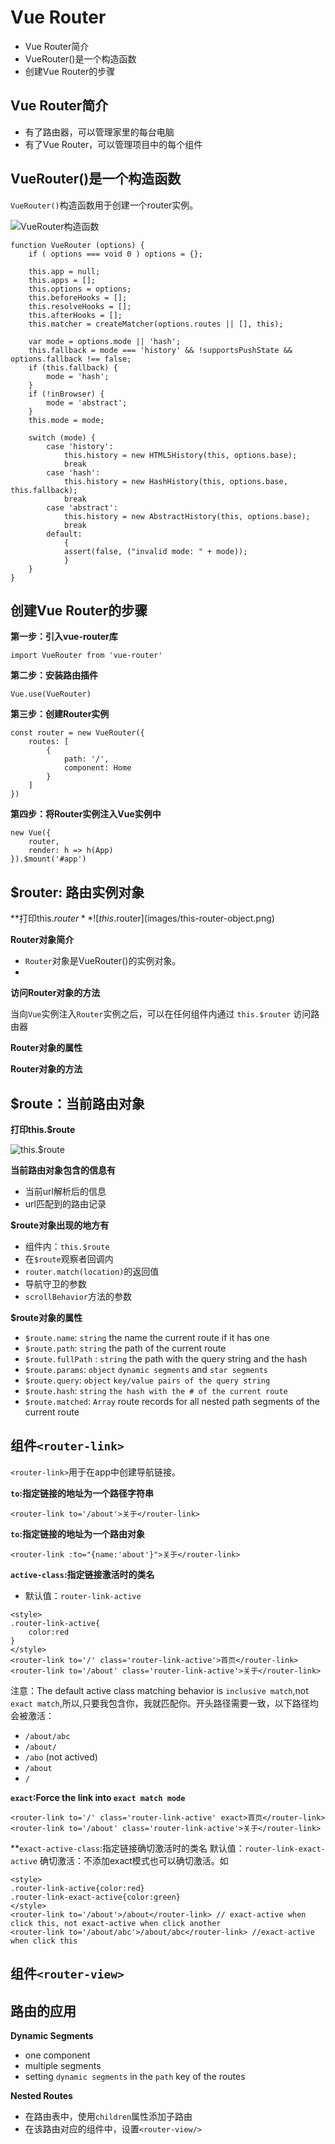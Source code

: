 # Vue Router 
- Vue Router简介
- VueRouter()是一个构造函数
- 创建Vue Router的步骤

## Vue Router简介
- 有了路由器，可以管理家里的每台电脑
- 有了Vue Router，可以管理项目中的每个组件

## VueRouter()是一个构造函数
`VueRouter()`构造函数用于创建一个router实例。

![VueRouter构造函数](images/vuerouter-constructor.png)
```
function VueRouter (options) {
    if ( options === void 0 ) options = {};

    this.app = null;
    this.apps = [];
    this.options = options;
    this.beforeHooks = [];
    this.resolveHooks = [];
    this.afterHooks = [];
    this.matcher = createMatcher(options.routes || [], this);

    var mode = options.mode || 'hash';
    this.fallback = mode === 'history' && !supportsPushState && options.fallback !== false;
    if (this.fallback) {
        mode = 'hash';
    }
    if (!inBrowser) {
        mode = 'abstract';
    }
    this.mode = mode;

    switch (mode) {
        case 'history':
            this.history = new HTML5History(this, options.base);
            break
        case 'hash':
            this.history = new HashHistory(this, options.base, this.fallback);
            break
        case 'abstract':
            this.history = new AbstractHistory(this, options.base);
            break
        default:
            {
            assert(false, ("invalid mode: " + mode));
            }
    }
}
```

## 创建Vue Router的步骤
**第一步：引入vue-router库**
```
import VueRouter from 'vue-router'
```

**第二步：安装路由插件**
```
Vue.use(VueRouter)
```

**第三步：创建Router实例**
```
const router = new VueRouter({
    routes: [
        {
            path: '/',
            component: Home
        }
    ]
})
```
**第四步：将Router实例注入Vue实例中**
```
new Vue({
    router,
    render: h => h(App)
}).$mount('#app')
```

## $router: 路由实例对象

**打印this.$router**
![this.$router](images/this-router-object.png)

**Router对象简介**

- `Router`对象是VueRouter()的实例对象。
- 



**访问Router对象的方法**

当向`Vue`实例注入`Router`实例之后，可以在任何组件内通过 `this.$router` 访问路由器

**Router对象的属性**

**Router对象的方法**


## $route：当前路由对象

**打印this.$route**

![this.$route](images/this-route-object.png)

**当前路由对象包含的信息有**

- 当前url解析后的信息
- url匹配到的路由记录

**$route对象出现的地方有**

- 组件内：`this.$route`
- 在`$route`观察者回调内
- `router.match(location)`的返回值
- 导航守卫的参数
- `scrollBehavior`方法的参数

**$route对象的属性**

- `$route.name`: `string`  the name the current route if it has one
- `$route.path`: `string` the path of the current route
- `$route.fullPath` : `string` the path with the query string and the hash
- `$route.params`: `object` `dynamic segments` and `star segments`
- `$route.query`: `object`  `key/value pairs of the query string`
- `$route.hash`: `string`  `the hash with the # of the current route`
- `$route.matched`: `Array` route records for all nested path segments of the current route




## 组件`<router-link>`
`<router-link>`用于在app中创建导航链接。

**`to`:指定链接的地址为一个路径字符串**
```
<router-link to='/about'>关于</router-link>
```
**`to`:指定链接的地址为一个路由对象**
```
<router-link :to="{name:'about'}">关于</router-link>
```
**`active-class`:指定链接激活时的类名**
- 默认值：`router-link-active`
```
<style>
.router-link-active{
    color:red
}
</style>
<router-link to='/' class='router-link-active'>首页</router-link>
<router-link to='/about' class='router-link-active'>关于</router-link>
```
注意：The default active class matching behavior is `inclusive match`,not `exact match`,所以,只要我包含你，我就匹配你。开头路径需要一致，以下路径均会被激活：
- `/about/abc`
- `/about/`
- `/abo` (not actived)
- `/about`
- `/`


**`exact`:Force the link into `exact match mode`**
```
<router-link to='/' class='router-link-active' exact>首页</router-link>
<router-link to='/about' class='router-link-active'>关于</router-link>
```

**`exact-active-class`:指定链接确切激活时的类名
默认值：`router-link-exact-active`
确切激活：不添加exact模式也可以确切激活。如 
```
<style>
.router-link-active{color:red}
.router-link-exact-active{color:green}
</style>
<router-link to='/about'>/about</router-link> // exact-active when click this, not exact-active when click another
<router-link to='/about/abc'>/about/abc</router-link> //exact-active when click this
```

## 组件`<router-view>`


## 路由的应用

**Dynamic Segments**
- one component
- multiple segments
- setting `dynamic segments` in the `path` key of the routes

**Nested Routes**
- 在路由表中，使用`children`属性添加子路由
- 在该路由对应的组件中，设置`<router-view/>`